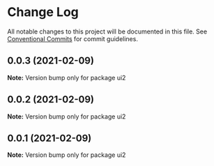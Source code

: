 # Change Log

All notable changes to this project will be documented in this file.
See [Conventional Commits](https://conventionalcommits.org) for commit guidelines.

## 0.0.3 (2021-02-09)

**Note:** Version bump only for package ui2





## 0.0.2 (2021-02-09)

**Note:** Version bump only for package ui2





## 0.0.1 (2021-02-09)

**Note:** Version bump only for package ui2
